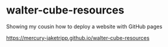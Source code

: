# walter-cube-resources
Showing my cousin how to deploy a website with GitHub pages

https://mercury-jaketripp.github.io/walter-cube-resources
